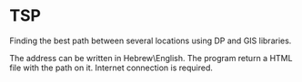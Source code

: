 # TSP
Finding the best path between several locations using DP and GIS libraries.


The address can be written in Hebrew\English.
The program return a HTML file with the path on it.
Internet connection is required.
